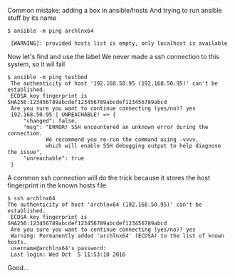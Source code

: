 Common mistake: adding a box in ansible/hosts 
And trying to run ansible stuff by its name

```
$ ansible -m ping archlnx64

 [WARNING]: provided hosts list is empty, only localhost is available
```

Now let's find and use the label 
We never made a ssh connection to this system, so it wil fail

```
$ ansible -m ping testbed
 The authenticity of host '192.168.50.95 (192.168.50.95)' can't be established.
 ECDSA key fingerprint is SHA256:123456789abcdef123456789abcdef123456789abcd
 Are you sure you want to continue connecting (yes/no)? yes
 192.168.50.95 | UNREACHABLE! => {
     "changed": false, 
     "msg": "ERROR! SSH encountered an unknown error during the connection. 
            We recommend you re-run the command using -vvvv, 
            which will enable SSH debugging output to help diagnose the issue", 
     "unreachable": true
 }
 ```

A common ssh connection will do the trick
because it stores the host fingerprint in the known hosts file

```
$ ssh archlnx64
The authenticity of host 'archlnx64 (192.168.50.95)' can't be established.
 ECDSA key fingerprint is SHA256:123456789abcdef123456789abcdef123456789abcd
 Are you sure you want to continue connecting (yes/no)? yes
 Warning: Permanently added 'archlnx64' (ECDSA) to the list of known hosts.
 username@archlnx64's password: 
 Last login: Wed Oct  5 11:53:10 2016
```

Good...
